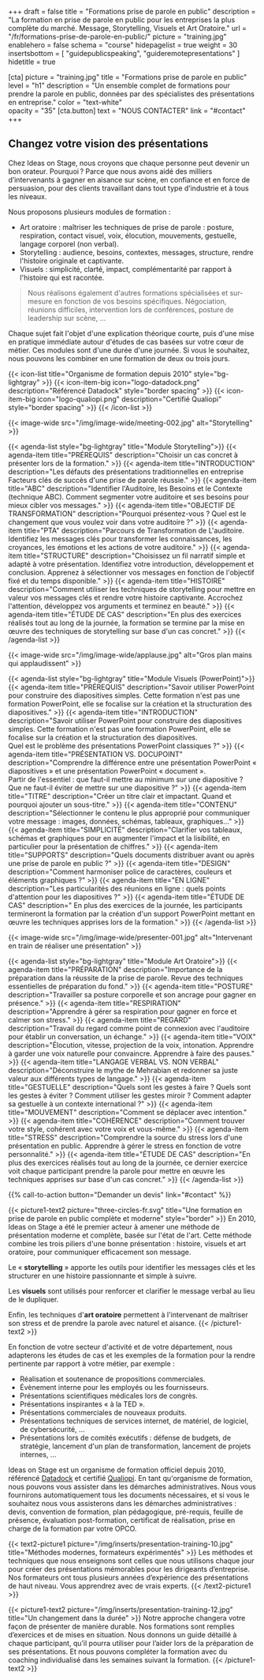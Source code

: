 +++
draft 				= false
title 					= "Formations prise de parole en public"
description		= "La formation en prise de parole en public pour les entreprises la plus complète du marché. Message, Storytelling, Visuels et Art Oratoire."
url		 				= "/fr/formations-prise-de-parole-en-public/"
picture				= "training.jpg"
enablehero			= false
schema				= "course"
hidepagelist		= true
weight				= 30
insertsbottom = [ "guidepublicspeaking", "guideremotepresentations" ]
hidetitle			= true

[cta]
	picture			= "training.jpg"
	title 				= "Formations prise de parole en public"
	level				= "h1"
	description = "Un ensemble complet de formations pour prendre la parole en public, données par des spécialistes des présentations en entreprise."
	color				= "text-white"	
	opacity			= "35"
	[cta.button]
		text	 		= "NOUS CONTACTER"
		link				= "#contact"	
+++

## Changez votre vision des présentations

Chez Ideas on Stage, nous croyons que chaque personne peut devenir un bon orateur. Pourquoi ? Parce que nous avons aidé des milliers d’intervenants à gagner en aisance sur scène, en confiance et en force de persuasion, pour des clients travaillant dans tout type d’industrie et à tous les niveaux.

Nous proposons plusieurs modules de formation :

- Art oratoire : maîtriser les techniques de prise de parole : posture, respiration, contact visuel, voix, élocution, mouvements, gestuelle, langage corporel (non verbal).
- Storytelling : audience, besoins, contextes, messages, structure, rendre l'histoire originale et captivante.
- Visuels : simplicité, clarté, impact, complémentarité par rapport à l'histoire qui est racontée.

> Nous réalisons également d'autres formations spécialisées et sur-mesure en fonction de vos besoins spécifiques. Négociation, réunions difficiles, intervention lors de conférences, posture de leadership sur scène, …

Chaque sujet fait l'objet d'une explication théorique courte, puis d'une mise en pratique immédiate autour d'études de cas basées sur votre cœur de métier. Ces modules sont d'une durée d'une journée. Si vous le souhaitez, nous pouvons les combiner en une formation de deux ou trois jours.

{{< icon-list title="Organisme de formation depuis 2010" style="bg-lightgray" >}}
	{{< icon-item-big icon="logo-datadock.png" description="Référencé Datadock" style="border spacing" >}}
	{{< icon-item-big icon="logo-qualiopi.png" description="Certifié Qualiopi" style="border spacing" >}}
{{< /icon-list >}}

{{< image-wide src="/img/image-wide/meeting-002.jpg" alt="Storytelling" >}}

{{< agenda-list style="bg-lightgray" title="Module Storytelling">}}
	{{< agenda-item title="PRÉREQUIS" description="Choisir un cas concret à présenter lors de la formation." >}}
	{{< agenda-item title="INTRODUCTION" description="Les défauts des présentations traditionnelles en entreprise<br>Facteurs clés de succès d'une prise de parole réussie." >}}
	{{< agenda-item title="ABC" description="Identifier l'Auditoire, les Besoins et le Contexte (technique ABC). Comment segmenter votre auditoire et ses besoins pour mieux cibler vos messages." >}}
	{{< agenda-item title="OBJECTIF DE TRANSFORMATION" description="Pourquoi présentez-vous ? Quel est le changement que vous voulez voir dans votre auditoire ?" >}}
	{{< agenda-item title="PTA" description="Parcours de Transformation de L'auditoire. Identifiez les messages clés pour transformer les connaissances, les croyances, les émotions et les actions de votre auditoire." >}}
	{{< agenda-item title="STRUCTURE" description="Choisissez un fil narratif simple et adapté à votre présentation. Identifiez votre introduction, développement et conclusion. Apprenez à sélectionner vos messages en fonction de l'objectif fixé et du temps disponible." >}}
	{{< agenda-item title="HISTOIRE" description="Comment utiliser les techniques de storytelling pour mettre en valeur vos messages clés et rendre votre histoire captivante. Accrochez l'attention, développez vos arguments et terminez en beauté." >}}
	{{< agenda-item title="ÉTUDE DE CAS" description="En plus des exercices réalisés tout au long de la journée, la formation se termine par la mise en œuvre des techniques de storytelling sur base d'un cas concret." >}}
{{< /agenda-list >}}

{{< image-wide src="/img/image-wide/applause.jpg" alt="Gros plan mains qui applaudissent" >}}

{{< agenda-list style="bg-lightgray" title="Module Visuels (PowerPoint)">}}
	{{< agenda-item title="PRÉREQUIS" description="Savoir utiliser PowerPoint pour construire des diapositives simples. Cette formation n'est pas une formation PowerPoint, elle se focalise sur la création et la structuration des diapositives." >}}
	{{< agenda-item title="INTRODUCTION" description="Savoir utiliser PowerPoint pour construire des diapositives simples. Cette formation n'est pas une formation PowerPoint, elle se focalise sur la création et la structuration des diapositives.<br>Quel est le problème des présentations PowerPoint classiques ?" >}}
	{{< agenda-item title="PRÉSENTATION VS. DOCUPOINT" description="Comprendre la différence entre une présentation PowerPoint « diapositives » et une présentation PowerPoint « document ».<br>Partir de l'essentiel : que faut-il mettre au minimum sur une diapositive ? Que ne faut-il éviter de mettre sur une diapositive ?" >}}
	{{< agenda-item title="TITRE" description="Créer un titre clair et impactant. Quand et pourquoi ajouter un sous-titre." >}}
	{{< agenda-item title="CONTENU" description="Sélectionner le contenu le plus approprié pour communiquer votre message : images, données, schémas, tableaux, graphiques…" >}}
	{{< agenda-item title="SIMPLICITÉ" description="Clarifier vos tableaux, schémas et graphiques pour en augmenter l'impact et la lisibilité, en particulier pour la présentation de chiffres." >}}
	{{< agenda-item title="SUPPORTS" description="Quels documents distribuer avant ou après une prise de parole en public ?" >}}
	{{< agenda-item title="DESIGN" description="Comment harmoniser police de caractères, couleurs et éléments graphiques ?" >}}
	{{< agenda-item title="EN LIGNE" description="Les particularités des réunions en ligne : quels points d'attention pour les diapositives ?" >}}
	{{< agenda-item title="ÉTUDE DE CAS" description=" En plus des exercices de la journée, les participants termineront la formation par la création d'un support PowerPoint mettant en œuvre les techniques apprises lors de la formation." >}}
{{< /agenda-list >}}

{{< image-wide src="/img/image-wide/presenter-001.jpg" alt="Intervenant en train de réaliser une présentation" >}}

{{< agenda-list style="bg-lightgray" title="Module Art Oratoire">}}
	{{< agenda-item title="PRÉPARATION" description="Importance de la préparation dans la réussite de la prise de parole. Revue des techniques essentielles de préparation du fond." >}}
	{{< agenda-item title="POSTURE" description="Travailler sa posture corporelle et son ancrage pour gagner en présence." >}}
	{{< agenda-item title="RESPIRATION" description="Apprendre à gérer sa respiration pour gagner en force et calmer son stress." >}}
	{{< agenda-item title="REGARD" description="Travail du regard comme point de connexion avec l'auditoire pour établir un conversation, un échange." >}}
	{{< agenda-item title="VOIX" description="Élocution, vitesse, projection de la voix, intonation. Apprendre à garder une voix naturelle pour convaincre. Apprendre à faire des pauses." >}}
	{{< agenda-item title="LANGAGE VERBAL VS. NON VERBAL" description="Déconstruire le mythe de Mehrabian et redonner sa juste valeur aux différents types de langage." >}}
	{{< agenda-item title="GESTUELLE" description="Quels sont les gestes à faire ? Quels sont les gestes à éviter ? Comment utiliser les gestes miroir ? Comment adapter sa gestuelle à un contexte international ?" >}}
	{{< agenda-item title="MOUVEMENT" description="Comment se déplacer avec intention." >}}
	{{< agenda-item title="COHÉRENCE" description="Comment trouver votre style, cohérent avec votre voix et vous-même." >}}
	{{< agenda-item title="STRESS" description="Comprendre la source du stress lors d'une présentation en public. Apprendre à gérer le stress en fonction de votre personnalité." >}}
	{{< agenda-item title="ÉTUDE DE CAS" description="En plus des exercices réalisés tout au long de la journée, ce dernier exercice voit chaque participant prendre la parole pour mettre en œuvre les techniques apprises sur base d'un cas concret." >}}
{{< /agenda-list >}}

{{% call-to-action button="Demander un devis" link="#contact" %}}

{{< picture1-text2 picture="three-circles-fr.svg" title="Une formation en prise de parole en public complète et moderne" style="border" >}}
En 2010, Ideas on Stage a été le premier acteur à amener une méthode de présentation moderne et complète, basée sur l'état de l'art. Cette méthode combine les trois piliers d'une bonne présentation : histoire, visuels et art oratoire, pour communiquer efficacement son message.

Le « **storytelling** » apporte les outils pour identifier les messages clés et les structurer en une histoire passionnante et simple à suivre.  

Les **visuels** sont utilisés pour renforcer et clarifier le message verbal au lieu de le dupliquer.

Enfin, les techniques d'**art oratoire** permettent à l'intervenant de maîtriser son stress et de prendre la parole avec naturel et aisance.
{{< /picture1-text2 >}}

En fonction de votre secteur d'activité et de votre département, nous adapterons les études de cas et les exemples de la formation pour la rendre pertinente par rapport à votre métier, par exemple :

- Réalisation et soutenance de propositions commerciales.
- Évènement interne pour les employés ou les fournisseurs.
- Présentations scientifiques médicales lors de congrès.
- Présentations inspirantes « à la TED ».
- Présentations commerciales de nouveaux produits.
- Présentations techniques de services internet, de matériel, de logiciel, de cybersécurité, …
- Présentations lors de comités exécutifs : défense de budgets, de stratégie, lancement d'un plan de transformation, lancement de projets internes, …

Ideas on Stage est un organisme de formation officiel depuis 2010, référencé [Datadock](https://www.data-dock.fr) et certifié [Qualiopi](https://travail-emploi.gouv.fr/formation-professionnelle/acteurs-cadre-et-qualite-de-la-formation-professionnelle/article/qualiopi-marque-de-certification-qualite-des-prestataires-de-formation). En tant qu'organisme de formation, nous pouvons vous assister dans les démarches administratives. Nous vous fournirons automatiquement tous les documents nécessaires, et si vous le souhaitez nous vous assisterons dans les démarches administratives : devis, convention de formation, plan pédagogique, pré-requis, feuille de présence, évaluation post-formation, certificat de réalisation, prise en charge de la formation par votre OPCO.

{{< text2-picture1 picture="/img/inserts/presentation-training-10.jpg" title="Méthodes modernes, formateurs expérimentés" >}}
Les méthodes et techniques que nous enseignons sont celles que nous utilisons chaque jour pour créer des présentations mémorables pour les dirigeants d’entreprise. Nos formateurs ont tous plusieurs années d’expérience des présentations de haut niveau. Vous apprendrez avec de vrais experts.
{{< /text2-picture1 >}}

{{< picture1-text2 picture="/img/inserts/presentation-training-12.jpg" title="Un changement dans la durée" >}}
Notre approche changera votre façon de présenter de manière durable. Nos formations sont remplies d’exercices et de mises en situation. Nous donnons un guide détaillé à chaque participant, qu’il pourra utiliser pour l’aider lors de la préparation de ses présentations. Et nous pouvons compléter la formation avec du coaching individualisé dans les semaines suivant la formation.
{{< /picture1-text2 >}}
